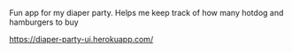 Fun app for my diaper party. Helps me keep track of how many hotdog and hamburgers to buy

https://diaper-party-ui.herokuapp.com/
